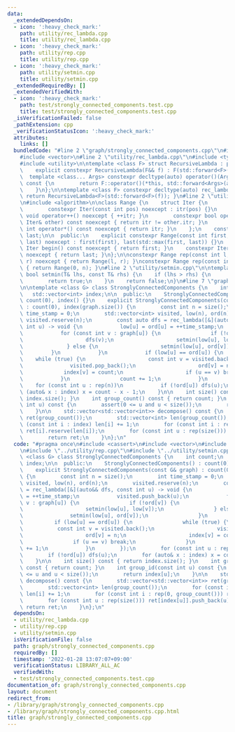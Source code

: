 ```yaml
---
data:
  _extendedDependsOn:
  - icon: ':heavy_check_mark:'
    path: utility/rec_lambda.cpp
    title: utility/rec_lambda.cpp
  - icon: ':heavy_check_mark:'
    path: utility/rep.cpp
    title: utility/rep.cpp
  - icon: ':heavy_check_mark:'
    path: utility/setmin.cpp
    title: utility/setmin.cpp
  _extendedRequiredBy: []
  _extendedVerifiedWith:
  - icon: ':heavy_check_mark:'
    path: test/strongly_connected_components.test.cpp
    title: test/strongly_connected_components.test.cpp
  _isVerificationFailed: false
  _pathExtension: cpp
  _verificationStatusIcon: ':heavy_check_mark:'
  attributes:
    links: []
  bundledCode: "#line 2 \"graph/strongly_connected_components.cpp\"\n#include <cassert>\n\
    #include <vector>\n#line 2 \"utility/rec_lambda.cpp\"\n#include <type_traits>\n\
    #include <utility>\n\ntemplate <class F> struct RecursiveLambda : private F {\n\
    \    explicit constexpr RecursiveLambda(F&& f) : F(std::forward<F>(f)) {}\n  \
    \  template <class... Args> constexpr decltype(auto) operator()(Args&&... args)\
    \ const {\n        return F::operator()(*this, std::forward<Args>(args)...);\n\
    \    }\n};\n\ntemplate <class F> constexpr decltype(auto) rec_lambda(F&& f) {\
    \ return RecursiveLambda<F>(std::forward<F>(f)); }\n#line 2 \"utility/rep.cpp\"\
    \n#include <algorithm>\n\nclass Range {\n    struct Iter {\n        int itr;\n\
    \        constexpr Iter(const int pos) noexcept : itr(pos) {}\n        constexpr\
    \ void operator++() noexcept { ++itr; }\n        constexpr bool operator!=(const\
    \ Iter& other) const noexcept { return itr != other.itr; }\n        constexpr\
    \ int operator*() const noexcept { return itr; }\n    };\n    const Iter first,\
    \ last;\n\n  public:\n    explicit constexpr Range(const int first, const int\
    \ last) noexcept : first(first), last(std::max(first, last)) {}\n    constexpr\
    \ Iter begin() const noexcept { return first; }\n    constexpr Iter end() const\
    \ noexcept { return last; }\n};\n\nconstexpr Range rep(const int l, const int\
    \ r) noexcept { return Range(l, r); }\nconstexpr Range rep(const int n) noexcept\
    \ { return Range(0, n); }\n#line 2 \"utility/setmin.cpp\"\n\ntemplate <class T>\
    \ bool setmin(T& lhs, const T& rhs) {\n    if (lhs > rhs) {\n        lhs = rhs;\n\
    \        return true;\n    }\n    return false;\n}\n#line 7 \"graph/strongly_connected_components.cpp\"\
    \n\ntemplate <class G> class StronglyConnectedComponents {\n    int count;\n \
    \   std::vector<int> index;\n\n  public:\n    StronglyConnectedComponents() :\
    \ count(0), index() {}\n    explicit StronglyConnectedComponents(const G& graph)\
    \ : count(0), index(graph.size()) {\n        const int n = size();\n        int\
    \ time_stamp = 0;\n        std::vector<int> visited, low(n), ord(n);\n       \
    \ visited.reserve(n);\n        const auto dfs = rec_lambda([&](auto&& dfs, const\
    \ int u) -> void {\n            low[u] = ord[u] = ++time_stamp;\n            visited.push_back(u);\n\
    \            for (const int v : graph[u]) {\n                if (!ord[v]) {\n\
    \                    dfs(v);\n                    setmin(low[u], low[v]);\n  \
    \              } else {\n                    setmin(low[u], ord[v]);\n       \
    \         }\n            }\n            if (low[u] == ord[u]) {\n            \
    \    while (true) {\n                    const int v = visited.back();\n     \
    \               visited.pop_back();\n                    ord[v] = n;\n       \
    \             index[v] = count;\n                    if (u == v) break;\n    \
    \            }\n                count += 1;\n            }\n        });\n    \
    \    for (const int u : rep(n))\n            if (!ord[u]) dfs(u);\n        for\
    \ (auto& x : index) x = count - x - 1;\n    }\n\n    int size() const { return\
    \ index.size(); }\n    int group_count() const { return count; }\n    int group_id(const\
    \ int u) const {\n        assert(0 <= u and u < size());\n        return index[u];\n\
    \    }\n\n    std::vector<std::vector<int>> decompose() const {\n        std::vector<std::vector<int>>\
    \ ret(group_count());\n        std::vector<int> len(group_count());\n        for\
    \ (const int i : index) len[i] += 1;\n        for (const int i : rep(0, group_count()))\
    \ ret[i].reserve(len[i]);\n        for (const int u : rep(size())) ret[index[u]].push_back(u);\n\
    \        return ret;\n    }\n};\n"
  code: "#pragma once\n#include <cassert>\n#include <vector>\n#include \"../utility/rec_lambda.cpp\"\
    \n#include \"../utility/rep.cpp\"\n#include \"../utility/setmin.cpp\"\n\ntemplate\
    \ <class G> class StronglyConnectedComponents {\n    int count;\n    std::vector<int>\
    \ index;\n\n  public:\n    StronglyConnectedComponents() : count(0), index() {}\n\
    \    explicit StronglyConnectedComponents(const G& graph) : count(0), index(graph.size())\
    \ {\n        const int n = size();\n        int time_stamp = 0;\n        std::vector<int>\
    \ visited, low(n), ord(n);\n        visited.reserve(n);\n        const auto dfs\
    \ = rec_lambda([&](auto&& dfs, const int u) -> void {\n            low[u] = ord[u]\
    \ = ++time_stamp;\n            visited.push_back(u);\n            for (const int\
    \ v : graph[u]) {\n                if (!ord[v]) {\n                    dfs(v);\n\
    \                    setmin(low[u], low[v]);\n                } else {\n     \
    \               setmin(low[u], ord[v]);\n                }\n            }\n  \
    \          if (low[u] == ord[u]) {\n                while (true) {\n         \
    \           const int v = visited.back();\n                    visited.pop_back();\n\
    \                    ord[v] = n;\n                    index[v] = count;\n    \
    \                if (u == v) break;\n                }\n                count\
    \ += 1;\n            }\n        });\n        for (const int u : rep(n))\n    \
    \        if (!ord[u]) dfs(u);\n        for (auto& x : index) x = count - x - 1;\n\
    \    }\n\n    int size() const { return index.size(); }\n    int group_count()\
    \ const { return count; }\n    int group_id(const int u) const {\n        assert(0\
    \ <= u and u < size());\n        return index[u];\n    }\n\n    std::vector<std::vector<int>>\
    \ decompose() const {\n        std::vector<std::vector<int>> ret(group_count());\n\
    \        std::vector<int> len(group_count());\n        for (const int i : index)\
    \ len[i] += 1;\n        for (const int i : rep(0, group_count())) ret[i].reserve(len[i]);\n\
    \        for (const int u : rep(size())) ret[index[u]].push_back(u);\n       \
    \ return ret;\n    }\n};\n"
  dependsOn:
  - utility/rec_lambda.cpp
  - utility/rep.cpp
  - utility/setmin.cpp
  isVerificationFile: false
  path: graph/strongly_connected_components.cpp
  requiredBy: []
  timestamp: '2022-01-28 13:07:07+09:00'
  verificationStatus: LIBRARY_ALL_AC
  verifiedWith:
  - test/strongly_connected_components.test.cpp
documentation_of: graph/strongly_connected_components.cpp
layout: document
redirect_from:
- /library/graph/strongly_connected_components.cpp
- /library/graph/strongly_connected_components.cpp.html
title: graph/strongly_connected_components.cpp
---
```

